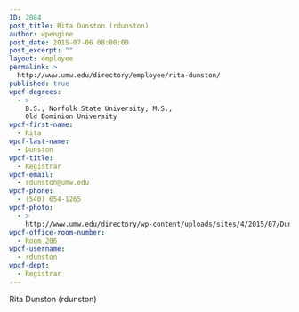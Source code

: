 ```yaml
---
ID: 2084
post_title: Rita Dunston (rdunston)
author: wpengine
post_date: 2015-07-06 08:00:00
post_excerpt: ""
layout: employee
permalink: >
  http://www.umw.edu/directory/employee/rita-dunston/
published: true
wpcf-degrees:
  - >
    B.S., Norfolk State University; M.S.,
    Old Dominion University
wpcf-first-name:
  - Rita
wpcf-last-name:
  - Dunston
wpcf-title:
  - Registrar
wpcf-email:
  - rdunston@umw.edu
wpcf-phone:
  - (540) 654-1265
wpcf-photo:
  - >
    http://www.umw.edu/directory/wp-content/uploads/sites/4/2015/07/Dunston-Rita14.jpg
wpcf-office-room-number:
  - Room 206
wpcf-username:
  - rdunston
wpcf-dept:
  - Registrar
---
```

Rita Dunston (rdunston)